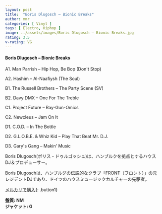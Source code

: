 ```yaml
---
layout: post
title:  "Boris Dlugosch – Bionic Breaks"
author: mmr
categories: [ Vinyl ]
tags: [ Electro, Hiphop ]
image: ../assets/images/Boris Dlugosch – Bionic Breaks.jpg
rating: 3.5
v-rating: VG
---
```


#### Boris Dlugosch – Bionic Breaks

A1. Man Parrish – Hip Hop, Be Bop (Don't Stop)

A2. Hashim – Al-Naafiysh (The Soul)

B1. The Russell Brothers – The Party Scene (SV)

B2. Davy DMX  – One For The Treble

C1. Project Future – Ray-Gun-Omics

C2. Newcleus – Jam On It

D1. C.O.D. – In The Bottle

D2. G.L.O.B.E. & Whiz Kid – Play That Beat Mr. D.J.

D3. Gary's Gang – Makin' Music

Boris Dlugosch(ボリス・ドゥルゴッシュ)は、ハンブルクを拠点とするハウスDJ＆プロデューサー。

Boris Dlugoschは、ハンブルグの伝説的なクラブ「FRONT（フロント）」の元レジデントDJであり、ドイツのハウスミュージックカルチャーの先駆者。

[メルカリで購入](https://jp.mercari.com/item/m89964094141?afid=6142608987){: .button1}

<div class="mt-4 mb-4 d-flex align-items-center">
<strong class="mr-1">盤質: NM</strong>
</div>
<div class="mt-4 mb-4 d-flex align-items-center">
<strong class="mr-1">ジャケット: G</strong>
</div>
